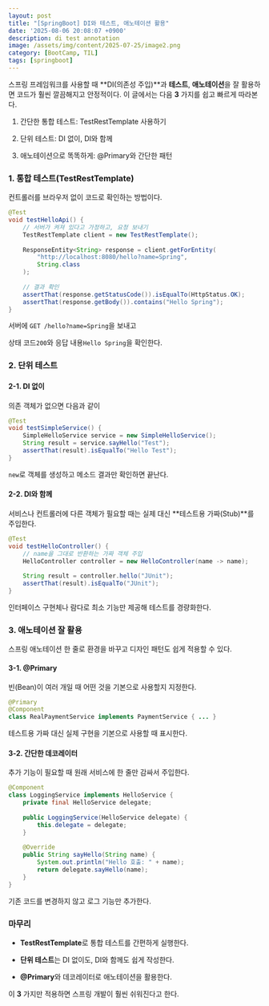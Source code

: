 ```yaml
---
layout: post
title: "[SpringBoot] DI와 테스트, 애노테이션 활용"
date: '2025-08-06 20:08:07 +0900'
description: di test annotation
image: /assets/img/content/2025-07-25/image2.png
category: [BootCamp, TIL]
tags: [springboot]
---
```


스프링 프레임워크를 사용할 때 **DI(의존성 주입)**과 **테스트**, **애노테이션**을 잘 활용하면 코드가 훨씬 깔끔해지고 안정적이다. 이 글에서는 다음 **3** 가지를 쉽고 빠르게 따라본다.

1. 간단한 통합 테스트: TestRestTemplate 사용하기

2. 단위 테스트: DI 없이, DI와 함께

3. 애노테이션으로 똑똑하게: @Primary와 간단한 패턴

### 1. 통합 테스트(TestRestTemplate)

컨트롤러를 브라우저 없이 코드로 확인하는 방법이다.

``` java
@Test
void testHelloApi() {
    // 서버가 켜져 있다고 가정하고, 요청 보내기
    TestRestTemplate client = new TestRestTemplate();
    
    ResponseEntity<String> response = client.getForEntity(
        "http://localhost:8080/hello?name=Spring",
        String.class
    );
    
    // 결과 확인
    assertThat(response.getStatusCode()).isEqualTo(HttpStatus.OK);
    assertThat(response.getBody()).contains("Hello Spring");
}
```
서버에 `GET /hello?name=Spring`을 보내고

상태 코드`200`와 응답 내용`Hello Spring`을 확인한다.

### 2. 단위 테스트

#### 2-1. DI 없이

의존 객체가 없으면 다음과 같이

``` java
@Test
void testSimpleService() {
    SimpleHelloService service = new SimpleHelloService();
    String result = service.sayHello("Test");
    assertThat(result).isEqualTo("Hello Test");
}
```

`new`로 객체를 생성하고 메소드 결과만 확인하면 끝난다.

#### 2-2. DI와 함께

서비스나 컨트롤러에 다른 객체가 필요할 때는 실제 대신 **테스트용 가짜(Stub)**를 주입한다.

``` java
@Test
void testHelloController() {
    // name을 그대로 반환하는 가짜 객체 주입
    HelloController controller = new HelloController(name -> name);
    
    String result = controller.hello("JUnit");
    assertThat(result).isEqualTo("JUnit");
}
```

인터페이스 구현체나 람다로 최소 기능만 제공해 테스트를 경량화한다.

### 3. 애노테이션 잘 활용

스프링 애노테이션 한 줄로 환경을 바꾸고 디자인 패턴도 쉽게 적용할 수 있다.

#### 3-1. @Primary

빈(Bean)이 여러 개일 때 어떤 것을 기본으로 사용할지 지정한다.

``` java
@Primary
@Component
class RealPaymentService implements PaymentService { ... }
```

테스트용 가짜 대신 실제 구현을 기본으로 사용할 때 표시한다.

#### 3-2. 간단한 데코레이터

추가 기능이 필요할 때 원래 서비스에 한 줄만 감싸서 주입한다.

``` java
@Component
class LoggingService implements HelloService {
    private final HelloService delegate;
    
    public LoggingService(HelloService delegate) {
        this.delegate = delegate;
    }
    
    @Override
    public String sayHello(String name) {
        System.out.println("Hello 호출: " + name);
        return delegate.sayHello(name);
    }
}
```

기존 코드를 변경하지 않고 로그 기능만 추가한다.

### 마무리

- **TestRestTemplate**로 통합 테스트를 간편하게 실행한다.

- **단위 테스트**는 DI 없이도, DI와 함께도 쉽게 작성한다.

- **@Primary**와 데코레이터로 애노테이션을 활용한다.

이 **3** 가지만 적용하면 스프링 개발이 훨씬 쉬워진다고 한다.